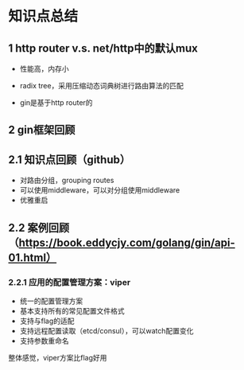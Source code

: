 # 知识点总结

## 1 http router v.s. net/http中的默认mux

- 性能高，内存小

- radix tree，采用压缩动态词典树进行路由算法的匹配

- gin是基于http router的

## 2 gin框架回顾

## 2.1 知识点回顾（github）

- 对路由分组，grouping routes
- 可以使用middleware，可以对分组使用middleware
- 优雅重启

## 2.2 案例回顾（https://book.eddycjy.com/golang/gin/api-01.html）

### 2.2.1 应用的配置管理方案：viper

- 统一的配置管理方案
- 基本支持所有的常见配置文件格式
- 支持与flag的适配
- 支持远程配置读取（etcd/consul），可以watch配置变化
- 支持参数重命名

整体感觉，viper方案比flag好用

